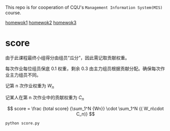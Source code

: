 This repo is for cooperation of CQU's `Management Information System(MIS)` course.

[homewok1](homework1.md)
[homewok2](homework2.md)
[homewok3](homework3.md)

# score

由于此课程最终小组得分由组员“瓜分”，因此需记取贡献权重。

每次作业每位组员保底 0.1 权重，剩余 0.3 由主力组员根据贡献分配。确保每次作业主力组员不同。

记第 n 次作业权重为 $W_n$

记某人在第 n 次作业中的贡献权重为 $C_n$

$$
score = \frac {total score} {\sum_1^N {Wn}} \cdot \sum_1^N {( W_n\cdot C_n)}
$$

```sh
python score.py
```
